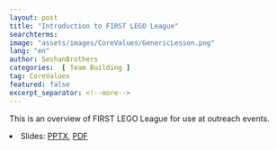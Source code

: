 ```yaml
---
layout: post
title: "Introduction to FIRST LEGO League"
searchterms:
image: "assets/images/CoreValues/GenericLesson.png"
lang: "en"
author: SeshanBrothers
categories:  [ Team Building ]
tag: CoreValues
featured: false
excerpt_separator: <!--more-->
---
```

 This is an overview of FIRST LEGO League for use at outreach events.
 <!--more-->

 <li class="ng-binding">Slides:
 <a href="/translations/en-us/CoreValues/AboutFLL.pptx">PPTX</a>,
 <a href="/translations/en-us/CoreValues/AboutFLL.pdf">PDF</a>
 </li>
